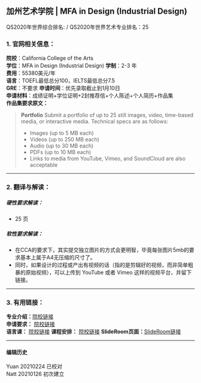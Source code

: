 ## 加州艺术学院 | MFA in Design (Industrial Design)   
QS2020年世界综合排名: /
QS2020年世界艺术专业排名：25




### 1. 官网相关信息：

**院校**：California College of the Arts    
**学位**：MFA in Design (Industrial Design)
**学制**：2-3 年  
**费用**：55380美元/年  
**语言**：TOEFL最低总分100，IELTS最低总分7.5  
**GRE**：不要求
**申请时间**：优先录取截止到1月10日       
**申请材料**：成绩证明+学位证明+2封推荐信+个人陈述+个人简历+作品集    
**作品集要求原文：**   

> **Portfolio**
>Submit a portfolio of up to 25 still images, video, time-based media, or interactive media. Technical specs are as follows:
>
>- Images (up to 5 MB each)
>- Videos (up to 250 MB each)
>- Audio (up to 30 MB each)
>- PDFs (up to 10 MB each)
>- Links to media from YouTube, Vimeo, and SoundCloud are also acceptable


---


### 2. 翻译与解读：

##### 硬性要求解读：
- 25 页




##### 软性要求解读：
- 在CCA的要求下，其实提交独立图片的方式会更明智，毕竟每张图片5mb的要求基本上属于A4无压缩的尺寸了。
- 同时，如果设计的过程或产出有视频的话（指的是剪辑好的视频，而非简单粗暴的原始视频），可以上传到 YouTube 或者 Vimeo 这样的视频平台，并留下链接。

---


### 3. 有用链接：

**专业介绍：**[院校链接](https://www.cca.edu/design/mfa-design/)  
**申请要求：** [院校链接](https://www.cca.edu/admissions/)  
**语言课：** [院校链接](https://www.cca.edu/admissions/international/#section-how-to-apply)
**课程安排：** [院校链接](https://www.cca.edu/design/mfa-design/#section-concentrations)
**SlideRoom页面：**[SlideRoom链接](https://cca.slideroom.com/#/login/program/57363)



---


#### 编辑历史
Yuan 20210224 已校对  
Natt 20210126 初次建立  
